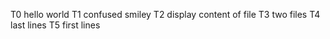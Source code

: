 T0 hello world  T1 confused smiley T2 display content of file T3 two files T4 last lines T5 first lines
